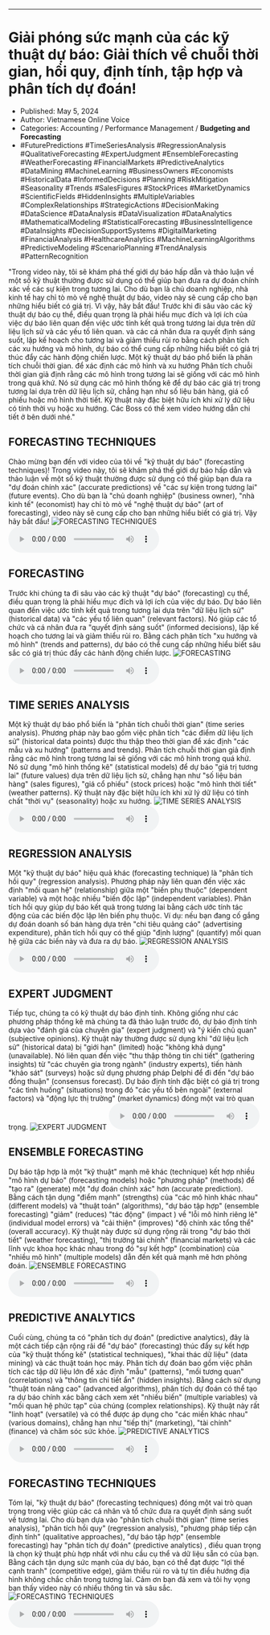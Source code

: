 
---

# Giải phóng sức mạnh của các kỹ thuật dự báo: Giải thích về chuỗi thời gian, hồi quy, định tính, tập hợp và phân tích dự đoán!

- Published: May 5, 2024
- Author: Vietnamese Online Voice
- Categories: Accounting / Performance Management / **Budgeting and Forecasting**
- #FuturePredictions #TimeSeriesAnalysis #RegressionAnalysis #QualitativeForecasting #ExpertJudgment #EnsembleForecasting #WeatherForecasting #FinancialMarkets #PredictiveAnalytics #DataMining #MachineLearning #BusinessOwners #Economists #HistoricalData #InformedDecisions #Planning #RiskMitigation #Seasonality #Trends #SalesFigures #StockPrices #MarketDynamics #ScientificFields #HiddenInsights #MultipleVariables #ComplexRelationships #StrategicActions #DecisionMaking #DataScience #DataAnalysis #DataVisualization #DataAnalytics #MathematicalModeling #StatisticalForecasting #BusinessIntelligence #DataInsights #DecisionSupportSystems #DigitalMarketing #FinancialAnalysis #HealthcareAnalytics #MachineLearningAlgorithms #PredictiveModeling #ScenarioPlanning #TrendAnalysis #PatternRecognition

"Trong video này, tôi sẽ khám phá thế giới dự báo hấp dẫn và thảo luận về một số kỹ thuật thường được sử dụng có thể giúp bạn đưa ra dự đoán chính xác về các sự kiện trong tương lai. Cho dù bạn là chủ doanh nghiệp, nhà kinh tế hay chỉ tò mò về nghệ thuật dự báo, video này sẽ cung cấp cho bạn những hiểu biết có giá trị. Vì vậy, hãy bắt đầu! Trước khi đi sâu vào các kỹ thuật dự báo cụ thể, điều quan trọng là phải hiểu mục đích và lợi ích của việc dự báo liên quan đến việc ước tính kết quả trong tương lai dựa trên dữ liệu lịch sử và các yếu tố liên quan. và các cá nhân đưa ra quyết định sáng suốt, lập kế hoạch cho tương lai và giảm thiểu rủi ro bằng cách phân tích các xu hướng và mô hình, dự báo có thể cung cấp những hiểu biết có giá trị thúc đẩy các hành động chiến lược. Một kỹ thuật dự báo phổ biến là phân tích chuỗi thời gian. để xác định các mô hình và xu hướng Phân tích chuỗi thời gian giả định rằng các mô hình trong tương lai sẽ giống với các mô hình trong quá khứ. Nó sử dụng các mô hình thống kê để dự báo các giá trị trong tương lai dựa trên dữ liệu lịch sử, chẳng hạn như số liệu bán hàng, giá cổ phiếu hoặc mô hình thời tiết. Kỹ thuật này đặc biệt hữu ích khi xử lý dữ liệu có tính thời vụ hoặc xu hướng. Các Boss có thể xem video hướng dẫn chi tiết ở bên dưới nhé."


## FORECASTING TECHNIQUES

Chào mừng bạn đến với video của tôi về "kỹ thuật dự báo" (forecasting techniques)! Trong video này, tôi sẽ khám phá thế giới dự báo hấp dẫn và thảo luận về một số kỹ thuật thường được sử dụng có thể giúp bạn đưa ra "dự đoán chính xác" (accurate predictions) về "các sự kiện trong tương lai" (future events). Cho dù bạn là "chủ doanh nghiệp" (business owner), "nhà kinh tế" (economist) hay chỉ tò mò về "nghệ thuật dự báo" (art of forecasting), video này sẽ cung cấp cho bạn những hiểu biết có giá trị. Vậy hãy bắt đầu!
![FORECASTING TECHNIQUES](https://http-archiver-apis-production-80.schnworks.com/storage/images/transitions/2024-05-04/transition-43539127999-Montserrat-Thin-4A148C.jpg)
<audio controls>
    <source src="https://http-archiver-apis-production-80.schnworks.com/storage/storage/audio/file-53440667529.mp3" type="audio/mpeg">
</audio>



## FORECASTING

Trước khi chúng ta đi sâu vào các kỹ thuật "dự báo" (forecasting) cụ thể, điều quan trọng là phải hiểu mục đích và lợi ích của việc dự báo. Dự báo liên quan đến việc ước tính kết quả trong tương lai dựa trên "dữ liệu lịch sử" (historical data) và "các yếu tố liên quan" (relevant factors). Nó giúp các tổ chức và cá nhân đưa ra "quyết định sáng suốt" (informed decisions), lập kế hoạch cho tương lai và giảm thiểu rủi ro. Bằng cách phân tích "xu hướng và mô hình" (trends and patterns), dự báo có thể cung cấp những hiểu biết sâu sắc có giá trị thúc đẩy các hành động chiến lược.
![FORECASTING](https://http-archiver-apis-production-80.schnworks.com/storage/images/transitions/2024-05-04/transition--19078284075-Montserrat-Bold-004895.jpg)
<audio controls>
    <source src="https://http-archiver-apis-production-80.schnworks.com/storage/storage/audio/file-18437034308.mp3" type="audio/mpeg">
</audio>



## TIME SERIES ANALYSIS

Một kỹ thuật dự báo phổ biến là "phân tích chuỗi thời gian" (time series analysis). Phương pháp này bao gồm việc phân tích "các điểm dữ liệu lịch sử" (historical data points) được thu thập theo thời gian để xác định "các mẫu và xu hướng" (patterns and trends). Phân tích chuỗi thời gian giả định rằng các mô hình trong tương lai sẽ giống với các mô hình trong quá khứ. Nó sử dụng "mô hình thống kê" (statistical models) để dự báo "giá trị tương lai" (future values) dựa trên dữ liệu lịch sử, chẳng hạn như "số liệu bán hàng" (sales figures), "giá cổ phiếu" (stock prices) hoặc "mô hình thời tiết" (weather patterns). Kỹ thuật này đặc biệt hữu ích khi xử lý dữ liệu có tính chất "thời vụ" (seasonality) hoặc xu hướng.
![TIME SERIES ANALYSIS](https://http-archiver-apis-production-80.schnworks.com/storage/images/transitions/2024-05-04/transition--11801213849-Montserrat-Medium-1A237E.jpg)
<audio controls>
    <source src="https://http-archiver-apis-production-80.schnworks.com/storage/storage/audio/file-33922644532.mp3" type="audio/mpeg">
</audio>



## REGRESSION ANALYSIS

Một "kỹ thuật dự báo" hiệu quả khác (forecasting technique) là "phân tích hồi quy" (regression analysis). Phương pháp này liên quan đến việc xác định "mối quan hệ" (relationship) giữa một "biến phụ thuộc" (dependent variable) và một hoặc nhiều "biến độc lập" (independent variables). Phân tích hồi quy giúp dự báo kết quả trong tương lai bằng cách ước tính tác động của các biến độc lập lên biến phụ thuộc. Ví dụ: nếu bạn đang cố gắng dự đoán doanh số bán hàng dựa trên "chi tiêu quảng cáo" (advertising expenditure), phân tích hồi quy có thể giúp "định lượng" (quantify) mối quan hệ giữa các biến này và đưa ra dự báo.
![REGRESSION ANALYSIS](https://http-archiver-apis-production-80.schnworks.com/storage/images/transitions/2024-05-04/transition--23140186083-Montserrat-Medium-512DA8.jpg)
<audio controls>
    <source src="https://http-archiver-apis-production-80.schnworks.com/storage/storage/audio/file-63754411005.mp3" type="audio/mpeg">
</audio>



## EXPERT JUDGMENT

Tiếp tục, chúng ta có kỹ thuật dự báo định tính. Không giống như các phương pháp thống kê mà chúng ta đã thảo luận trước đó, dự báo định tính dựa vào "đánh giá của chuyên gia" (expert judgment) và "ý kiến ​​chủ quan" (subjective opinions). Kỹ thuật này thường được sử dụng khi "dữ liệu lịch sử" (historical data) bị "giới hạn" (limited) hoặc "không khả dụng" (unavailable). Nó liên quan đến việc "thu thập thông tin chi tiết" (gathering insights) từ "các chuyên gia trong ngành" (industry experts), tiến hành "khảo sát" (surveys) hoặc sử dụng phương pháp Delphi để đi đến "dự báo đồng thuận" (consensus forecast). Dự báo định tính đặc biệt có giá trị trong "các tình huống" (situations) trong đó "các yếu tố bên ngoài" (external factors) và "động lực thị trường" (market dynamics) đóng một vai trò quan trọng.
![EXPERT JUDGMENT](https://http-archiver-apis-production-80.schnworks.com/storage/images/transitions/2024-05-04/transition--71735313597-Montserrat-ExtraBold-283593.jpg)
<audio controls>
    <source src="https://http-archiver-apis-production-80.schnworks.com/storage/storage/audio/file-37185789675.mp3" type="audio/mpeg">
</audio>



## ENSEMBLE FORECASTING

Dự báo tập hợp là một "kỹ thuật" mạnh mẽ khác (technique) kết hợp nhiều "mô hình dự báo" (forecasting models) hoặc "phương pháp" (methods) để "tạo ra" (generate) một "dự đoán chính xác" hơn (accurate prediction). Bằng cách tận dụng "điểm mạnh" (strengths) của "các mô hình khác nhau" (different models) và "thuật toán" (algorithms), "dự báo tập hợp" (ensemble forecasting) "giảm" (reduces) "tác động" (impact ) về "lỗi mô hình riêng lẻ" (individual model errors) và "cải thiện" (improves) "độ chính xác tổng thể" (overall accuracy). Kỹ thuật này được sử dụng rộng rãi trong "dự báo thời tiết" (weather forecasting), "thị trường tài chính" (financial markets) và các lĩnh vực khoa học khác nhau trong đó "sự kết hợp" (combination) của "nhiều mô hình" (multiple models) dẫn đến kết quả mạnh mẽ hơn phỏng đoán.
![ENSEMBLE FORECASTING](https://http-archiver-apis-production-80.schnworks.com/storage/images/transitions/2024-05-04/transition--38272869784-Montserrat-Thin-880E4F.jpg)
<audio controls>
    <source src="https://http-archiver-apis-production-80.schnworks.com/storage/storage/audio/file-47799813089.mp3" type="audio/mpeg">
</audio>



## PREDICTIVE ANALYTICS

Cuối cùng, chúng ta có "phân tích dự đoán" (predictive analytics), đây là một cách tiếp cận rộng rãi để "dự báo" (forecasting) thúc đẩy sự kết hợp của "kỹ thuật thống kê" (statistical techniques), "khai thác dữ liệu" (data mining) và các thuật toán học máy. Phân tích dự đoán bao gồm việc phân tích các tập dữ liệu lớn để xác định "mẫu" (patterns), "mối tương quan" (correlations) và "thông tin chi tiết ẩn" (hidden insights). Bằng cách sử dụng "thuật toán nâng cao" (advanced algorithms), phân tích dự đoán có thể tạo ra dự báo chính xác bằng cách xem xét "nhiều biến" (multiple variables) và "mối quan hệ phức tạp" của chúng (complex relationships). Kỹ thuật này rất "linh hoạt" (versatile) và có thể được áp dụng cho "các miền khác nhau" (various domains), chẳng hạn như "tiếp thị" (marketing), "tài chính" (finance) và chăm sóc sức khỏe.
![PREDICTIVE ANALYTICS](https://http-archiver-apis-production-80.schnworks.com/storage/images/transitions/2024-05-04/transition-17089265649-Montserrat-Black-303F9F.jpg)
<audio controls>
    <source src="https://http-archiver-apis-production-80.schnworks.com/storage/storage/audio/file-10858520779.mp3" type="audio/mpeg">
</audio>



## FORECASTING TECHNIQUES

Tóm lại, "kỹ thuật dự báo" (forecasting techniques) đóng một vai trò quan trọng trong việc giúp các cá nhân và tổ chức đưa ra quyết định sáng suốt về tương lai. Cho dù bạn dựa vào "phân tích chuỗi thời gian" (time series analysis), "phân tích hồi quy" (regression analysis), "phương pháp tiếp cận định tính" (qualitative approaches), "dự báo tập hợp" (ensemble forecasting) hay "phân tích dự đoán" (predictive analytics) , điều quan trọng là chọn kỹ thuật phù hợp nhất với nhu cầu cụ thể và dữ liệu sẵn có của bạn. Bằng cách tận dụng sức mạnh của dự báo, bạn có thể đạt được "lợi thế cạnh tranh" (competitive edge), giảm thiểu rủi ro và tự tin điều hướng địa hình không chắc chắn trong tương lai. Cảm ơn bạn đã xem và tôi hy vọng bạn thấy video này có nhiều thông tin và sâu sắc.
![FORECASTING TECHNIQUES](https://http-archiver-apis-production-80.schnworks.com/storage/images/transitions/2024-05-04/transition--38067452808-Montserrat-SemiBold-512DA8.jpg)
<audio controls>
    <source src="https://http-archiver-apis-production-80.schnworks.com/storage/storage/audio/file-3142217157.mp3" type="audio/mpeg">
</audio>

